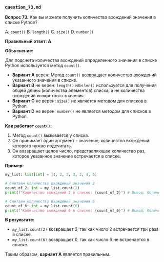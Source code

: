 ### `question_73.md`

**Вопрос 73.** Как вы можете получить количество вхождений значения в списке Python?

A. `count()`
B. `length()`
C. `size()`
D. `number()`

**Правильный ответ: A**

**Объяснение:**

Для подсчета количества вхождений определенного значения в списке Python используется метод `count()`.

*   **Вариант A** верен: Метод `count()` возвращает количество вхождений указанного значения в списке.
*   **Вариант B** не верен: `length()` или `len()` используется для получения общей длины (количества элементов) списка, а не количества вхождений конкретного значения.
*   **Вариант C** не верен: `size()` не является методом для списков в Python.
*   **Вариант D** не верен: `number()` не является методом для списков в Python.

**Как работает `count()`:**

1.  Метод `count()` вызывается у списка.
2.  Он принимает один аргумент - значение, количество вхождений которого нужно подсчитать.
3.  Он возвращает целое число, представляющее количество раз, которое указанное значение встречается в списке.

**Пример:**

```python
my_list: list[int] = [1, 2, 2, 3, 2, 4, 5]

# Считаем количество вхождений значения 2
count_of_2: int = my_list.count(2)
print(f"Количество вхождений 2 в списке: {count_of_2}") # Вывод: Количество вхождений 2 в списке: 3

# Считаем количество вхождений значения 6
count_of_6: int = my_list.count(6)
print(f"Количество вхождений 6 в списке: {count_of_6}") # Вывод: Количество вхождений 6 в списке: 0
```

**В результате:**

*   `my_list.count(2)` возвращает 3, так как число 2 встречается три раза в списке.
*   `my_list.count(6)` возвращает 0, так как число 6 не встречается в списке.

Таким образом, **вариант A** является правильным.

